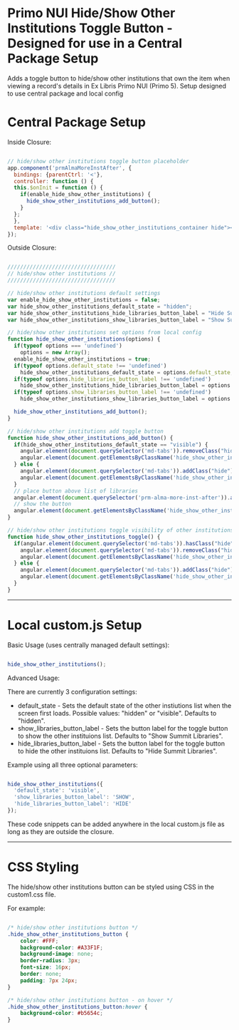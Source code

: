 # Primo NUI Hide/Show Other Institutions Toggle Button - Designed for use in a Central Package Setup

Adds a toggle button to hide/show other institutions that own the item when viewing a record's details in Ex Libris Primo NUI (Primo 5). Setup designed to use central package and local config


# Central Package Setup 

Inside Closure:

```js

// hide/show other institutions toggle button placeholder
app.component('prmAlmaMoreInstAfter', {
  bindings: {parentCtrl: '<'},
  controller: function () {
  this.$onInit = function () {
    if(enable_hide_show_other_institutions) {
      hide_show_other_institutions_add_button();
    }
  };
  },
  template: '<div class="hide_show_other_institutions_container hide"></div>'
});

```

Outside Closure:

```js

//////////////////////////////////
// hide/show other institutions //
//////////////////////////////////

// hide/show other institutions default settings
var enable_hide_show_other_institutions = false;
var hide_show_other_institutions_default_state = "hidden";
var hide_show_other_institutions_hide_libraries_button_label = "Hide Summit Libraries";
var hide_show_other_institutions_show_libraries_button_label = "Show Summit Libraries";

// hide/show other institutions set options from local config
function hide_show_other_institutions(options) {
  if(typeof options === 'undefined')
    options = new Array();
  enable_hide_show_other_institutions = true;
  if(typeof options.default_state !== 'undefined')
    hide_show_other_institutions_default_state = options.default_state;
  if(typeof options.hide_libraries_button_label !== 'undefined')
    hide_show_other_institutions_hide_libraries_button_label = options.hide_libraries_button_label;
  if(typeof options.show_libraries_button_label !== 'undefined')
    hide_show_other_institutions_show_libraries_button_label = options.show_libraries_button_label;

  hide_show_other_institutions_add_button();
}

// hide/show other institutions add toggle button
function hide_show_other_institutions_add_button() {
  if(hide_show_other_institutions_default_state == "visible") {
    angular.element(document.querySelector('md-tabs')).removeClass("hide");
    angular.element(document.getElementsByClassName('hide_show_other_institutions_container')).html('<button class="hide_show_other_institutions_button" onclick="hide_show_other_institutions_toggle()">'+hide_show_other_institutions_hide_libraries_button_label+'</button>');
  } else {
    angular.element(document.querySelector('md-tabs')).addClass("hide");
    angular.element(document.getElementsByClassName('hide_show_other_institutions_container')).html('<button class="hide_show_other_institutions_button" onclick="hide_show_other_institutions_toggle()">'+hide_show_other_institutions_show_libraries_button_label+'</button>');
  }
  // place button above list of libraries 
  angular.element(document.querySelector('prm-alma-more-inst-after')).after(angular.element(document.querySelector('prm-alma-more-inst md-tabs')));
  // show the button
  angular.element(document.getElementsByClassName('hide_show_other_institutions_container')).removeClass("hide");
}

// hide/show other institutions toggle visibility of other institutions list
function hide_show_other_institutions_toggle() {
  if(angular.element(document.querySelector('md-tabs')).hasClass("hide")) {
    angular.element(document.querySelector('md-tabs')).removeClass("hide");
    angular.element(document.getElementsByClassName('hide_show_other_institutions_button')).text(hide_show_other_institutions_hide_libraries_button_label);
  } else {
    angular.element(document.querySelector('md-tabs')).addClass("hide");
    angular.element(document.getElementsByClassName('hide_show_other_institutions_button')).text(hide_show_other_institutions_show_libraries_button_label);
  }
}

```

*************************	

# Local custom.js Setup


Basic Usage (uses centrally managed default settings):

```js

hide_show_other_institutions();

```

Advanced Usage:

There are currently 3 configuration settings:
* default_state - Sets the default state of the other instiutions list when the screen first loads. Possible values: "hidden" or "visible". Defaults to "hidden".
* show_libraries_button_label - Sets the button label for the toggle button to show the other instituions list. Defaults to "Show Summit Libraries".
* hide_libraries_button_label - Sets the button label for the toggle button to hide the other instituions list. Defaults to "Hide Summit Libraries".

Example using all three optional parameters:

```js

hide_show_other_institutions({
  'default_state': 'visible',
  'show_libraries_button_label': 'SHOW',
  'hide_libraries_button_label': 'HIDE'
});

```

These code snippets can be added anywhere in the local custom.js file as long as they are outside the closure.

***************

# CSS Styling

The hide/show other institutions button can be styled using CSS in the custom1.css file.

For example:

```css

/* hide/show other institutions button */
.hide_show_other_institutions_button {
    color: #FFF;
    background-color: #A33F1F;
    background-image: none;
    border-radius: 3px;
    font-size: 16px;
    border: none;
    padding: 7px 24px;
}

/* hide/show other institutions button - on hover */
.hide_show_other_institutions_button:hover {
    background-color: #b5654c;
}

```
